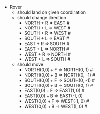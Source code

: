 - Rover
    - should land on given coordination
    - should change direction
        - NORTH + R => EAST #
        - NORTH + L => WEST #
        - SOUTH + R => WEST #
        - SOUTH + L => EAST #
        - EAST + R => SOUTH #
        - EAST + L => NORTH #
        - WEST + R => NORTH #
        - WEST + L => SOUTH #
    - should move
        - NORTH(0,0) + F => NORTH(0, 1) #
        - NORTH(0,0) + B => NORTH(0, -1) #
        - SOUTH(0,0) + F => SOUTH(0, -1) #
        - SOUTH(0,0) + B => SOUTH(0, 1) #
        - EAST(0,0) + F => EAST(1, 0) #
        - EAST(0,0) + B => EAST(-1, 0)
        - WEST(0,0) + F => WEST(-1, 0) #
        - WEST(0,0) + B => WEST(1, 0) #
